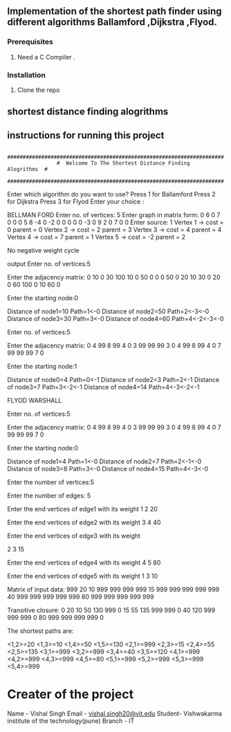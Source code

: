 <!-- GETTING STARTED -->
## Implementation of the shortest path finder using different algorithms Ballamford ,Dijkstra ,Flyod.

 

### Prerequisites

1. Need a C Compiler .
  
 

### Installation
 
 
1. Clone the repo
 
## shortest distance finding alogrithms
 
 

## instructions for running this project
 


            ######################################################################
                    #  Welcome To The Shortest Distance Finding  Alogrithms  #
            ######################################################################



Enter which algorithm do you want to use?
Press 1 for  Ballamford
Press 2 for Dijkstra
Press 3 for  Flyod
Enter your choice :


BELLMAN FORD
Enter no. of vertices: 5
Enter graph in matrix form:
0 6 0 7 0
0 0 5 8 -4
0 -2 0 0 0 
0 0 -3 0 9
2 0 7 0 0
Enter source: 1
Vertex 1 -> cost = 0 parent = 0
Vertex 2 -> cost = 2 parent = 3
Vertex 3 -> cost = 4 parent = 4
Vertex 4 -> cost = 7 parent = 1
Vertex 5 -> cost = -2 parent = 2

No negative weight cycle



output
Enter no. of vertices:5

Enter the adjacency matrix:
0 10 0 30 100
10 0 50 0 0 
0 50 0 20 10
30 0 20 0 60
100 0 10 60 0

Enter the starting node:0

Distance of node1=10
Path=1<-0
Distance of node2=50
Path=2<-3<-0
Distance of node3=30
Path=3<-0
Distance of node4=60
Path=4<-2<-3<-0








Enter no. of vertices:5

Enter the adjacency matrix:
0 4 99 8 99
4 0 3 99 99
99 3 0 4 99
8 99 4 0 7
99 99 99 7 0

Enter the starting node:1

Distance of node0=4
Path=0<-1
Distance of node2=3
Path=2<-1
Distance of node3=7
Path=3<-2<-1
Distance of node4=14
Path=4<-3<-2<-1





FLYOD WARSHALL 

Enter no. of vertices:5

Enter the adjacency matrix:
0 4 99 8 99
4 0 3 99 99
99 3 0 4 99
8 99 4 0 7
99 99 99 7 0

Enter the starting node:0

Distance of node1=4
Path=1<-0
Distance of node2=7
Path=2<-1<-0
Distance of node3=8
Path=3<-0
Distance of node4=15
Path=4<-3<-0



Enter the number of vertices:5

 Enter the number of edges:
5

 Enter the end vertices of edge1 with its weight
1
2
20

 Enter the end vertices of edge2 with its weight
3
4
40

 Enter the end vertices of edge3 with its weight

2 
3
15

 Enter the end vertices of edge4 with its weight
4
5
80

 Enter the end vertices of edge5 with its weight
1 
3
 10

 Matrix of input data:
999     20      10      999     999
999     999     15      999     999
999     999     999     40      999
999     999     999     999     80
999     999     999     999     999

 Transitive closure:
0       20      10      50      130
999     0       15      55      135
999     999     0       40      120
999     999     999     0       80
999     999     999     999     0

 The shortest paths are:

 <1,2>=20
 <1,3>=10
 <1,4>=50
 <1,5>=130
 <2,1>=999
 <2,3>=15
 <2,4>=55
 <2,5>=135
 <3,1>=999
 <3,2>=999
 <3,4>=40
 <3,5>=120
 <4,1>=999
 <4,2>=999
 <4,3>=999
 <4,5>=80
 <5,1>=999
 <5,2>=999
 <5,3>=999
 <5,4>=999
 

# Creater of the project
Name - Vishal Singh
Email - vishal.singh20@vit.edu
Student- Vishwakarma institute of the technology(pune)
Branch - IT
